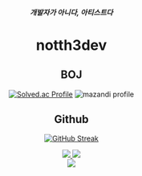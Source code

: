 <div align="center">
  <h5>개발자가 아니다, 아티스트다</h5>
  <h1>notth3dev</h1>
  
  
  <h2>BOJ</h2>
  
  [![Solved.ac Profile](http://mazassumnida.wtf/api/v2/generate_badge?boj=derp_p)](https://solved.ac/profile/derp_p)
  ![mazandi profile](http://mazandi.herokuapp.com/api?handle=derp_p&theme=warm)

  
  <h2>Github</h2>

  [![GitHub Streak](https://streak-stats.demolab.com?user=noth3dev&theme=graywhite&locale=ko&date_format=%5BY.%5Dn.j)](https://git.io/streak-stats)
  
  <div>
    <a href="mailto:harrisonthedev@naver.com">
      <img src="https://img.shields.io/badge/Gmail-EA4335?style=for-the-badge&logo=Gmail&logoColor=white">
    </a>
    <a href="https://www.instagram.com/not_th3dev/">
      <img src="https://img.shields.io/badge/Instagram-E4405F?style=for-the-badge&logo=Instagram&logoColor=white">
    </a>
  </div>
  
  <a href="https://noth3dev.github.io/ARTIST/">
      <img src="https://img.shields.io/badge/notth3dev-portfolio-blue">
  </a>
</div>
